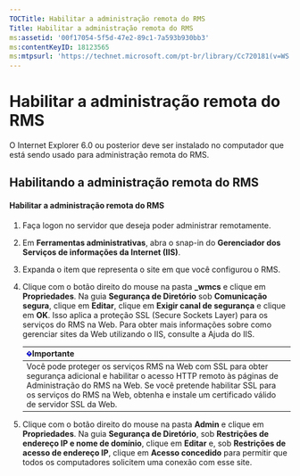 ```yaml
---
TOCTitle: Habilitar a administração remota do RMS
Title: Habilitar a administração remota do RMS
ms:assetid: '00f17054-5f5d-47e2-89c1-7a593b930bb3'
ms:contentKeyID: 18123565
ms:mtpsurl: 'https://technet.microsoft.com/pt-br/library/Cc720181(v=WS.10)'
---
```


Habilitar a administração remota do RMS
=======================================

O Internet Explorer 6.0 ou posterior deve ser instalado no computador que está sendo usado para administração remota do RMS.

Habilitando a administração remota do RMS
-----------------------------------------

#### Habilitar a administração remota do RMS

1.  Faça logon no servidor que deseja poder administrar remotamente.

2.  Em **Ferramentas administrativas**, abra o snap-in do **Gerenciador dos Serviços de informações da Internet (IIS)**.

3.  Expanda o item que representa o site em que você configurou o RMS.

4.  Clique com o botão direito do mouse na pasta **\_wmcs** e clique em **Propriedades**. Na guia **Segurança de Diretório** sob **Comunicação segura**, clique em **Editar**, clique em **Exigir canal de segurança** e clique em **OK**. Isso aplica a proteção SSL (Secure Sockets Layer) para os serviços do RMS na Web. Para obter mais informações sobre como gerenciar sites da Web utilizando o IIS, consulte a Ajuda do IIS.

    | ![](images/Cc720181.Important(WS.10).gif)Importante                                                                                                                                                                                                            |
    |---------------------------------------------------------------------------------------------------------------------------------------------------------------------------------------------------------------------------------------------------------------------------------------------|
    | Você pode proteger os serviços RMS na Web com SSL para obter segurança adicional e habilitar o acesso HTTP remoto às páginas de Administração do RMS na Web. Se você pretende habilitar SSL para os serviços do RMS na Web, obtenha e instale um certificado válido de servidor SSL da Web. |

5.  Clique com o botão direito do mouse na pasta **Admin** e clique em **Propriedades**. Na guia **Segurança de Diretório**, sob **Restrições de endereço IP e nome de domínio**, clique em **Editar** e, sob **Restrições de acesso de endereço IP**, clique em **Acesso concedido** para permitir que todos os computadores solicitem uma conexão com esse site.
